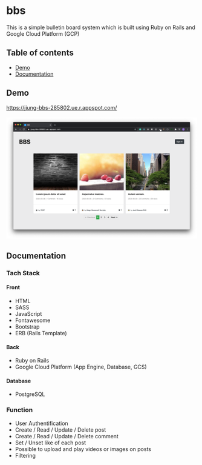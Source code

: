 # bbs

This is a simple bulletin board system which is built using Ruby on Rails and Google Cloud Platform (GCP)

## Table of contents
- [Demo](#demo)
- [Documentation](#documentation)

## Demo
<https://jjung-bbs-285802.ue.r.appspot.com/><br><br>
![screencast](demo.png)

## Documentation

### Tach Stack
#### Front
- HTML
- SASS
- JavaScript
- Fontawesome
- Bootstrap
- ERB (Rails Template)

#### Back
- Ruby on Rails
- Google Cloud Platform (App Engine, Database, GCS)

#### Database
- PostgreSQL

### Function
* User Authentification
* Create / Read / Update / Delete post 
* Create / Read / Update / Delete comment
* Set / Unset like of each post
* Possible to upload and play videos or images on posts
* Filtering

